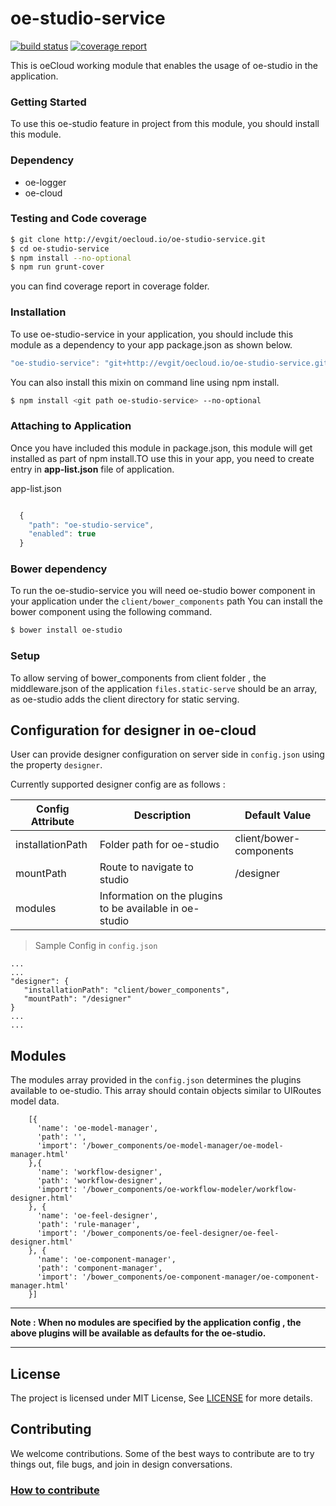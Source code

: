 # oe-studio-service
[![build status](http://evgit/oecloud.io/oe-studio-service/badges/master/build.svg)](http://evgit/oecloud.io/oe-studio-service/commits/master)
[![coverage report](http://evgit/oecloud.io/oe-studio-service/badges/master/coverage.svg)](http://evgit/oecloud.io/oe-studio-service/commits/master)

This is oeCloud working module that enables the usage of oe-studio in the application.

### Getting Started

To use this oe-studio feature in project from this module, you should install this module.

### Dependency
* oe-logger
* oe-cloud

### Testing and Code coverage

```sh
$ git clone http://evgit/oecloud.io/oe-studio-service.git
$ cd oe-studio-service
$ npm install --no-optional
$ npm run grunt-cover
```

you can find coverage report in coverage folder.


### Installation

To use oe-studio-service in your application, you should include this module as a dependency to your app package.json as shown below.


```javascript
"oe-studio-service": "git+http://evgit/oecloud.io/oe-studio-service.git#master"
```

You can also install this mixin on command line using npm install.


```sh
$ npm install <git path oe-studio-service> --no-optional
```


### Attaching to Application

Once you have included this module in package.json, this module will get installed as part of npm install.TO use this in your app, you need to create entry in **app-list.json** file of application.

app-list.json

```javascript

  {
    "path": "oe-studio-service",
    "enabled": true
  }
```

### Bower dependency

To run the oe-studio-service you will need oe-studio bower component in your application under the `client/bower_components` path
You can install the bower component using the following command.

```sh
$ bower install oe-studio
```

### Setup

To allow serving of bower_components from client folder , the middleware.json of the application `files.static-serve` should be an array, as oe-studio adds the client directory for static serving.

## Configuration for designer in oe-cloud
User can provide designer configuration on server side in `config.json` using the property `designer`.

Currently supported designer config are as follows :

| Config Attribute | Description | Default Value |
|---|---|---|
| installationPath | Folder path for oe-studio | client/bower-components
| mountPath |  Route to navigate to studio | /designer |
| modules | Information on the plugins to be available in oe-studio | |



> Sample Config in `config.json`
```
...
...
"designer": {
   "installationPath": "client/bower_components",
   "mountPath": "/designer"
}
...
...
```

## Modules

The modules array provided in the `config.json` determines the plugins available to oe-studio. This array should contain objects similar to UIRoutes model data.
```
    [{
      'name': 'oe-model-manager',
      'path': '',
      'import': '/bower_components/oe-model-manager/oe-model-manager.html'
    },{
      'name': 'workflow-designer',
      'path': 'workflow-designer',
      'import': '/bower_components/oe-workflow-modeler/workflow-designer.html'
    }, {
      'name': 'oe-feel-designer',
      'path': 'rule-manager',
      'import': '/bower_components/oe-feel-designer/oe-feel-designer.html'
    }, {
      'name': 'oe-component-manager',
      'path': 'component-manager',
      'import': '/bower_components/oe-component-manager/oe-component-manager.html'
    }]

```
---

__Note : When no modules are specified by the application config , the above plugins will be available as defaults for the oe-studio.__

---

## License
The project is licensed under MIT License, See [LICENSE](./LICENSE) for more details.

## Contributing
We welcome contributions. Some of the best ways to contribute are to try things out, file bugs, and join in design conversations.

### [How to contribute](./CONTRIBUTION.md)
